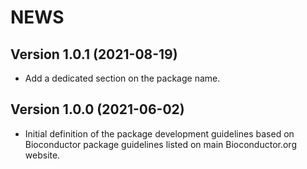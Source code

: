 # NEWS

## Version 1.0.1 (2021-08-19)

-   Add a dedicated section on the package name.

## Version 1.0.0 (2021-06-02)

-   Initial definition of the package development guidelines based on
    Bioconductor package guidelines listed on main Bioconductor.org
    website.
